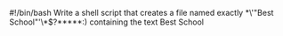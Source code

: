 #!/bin/bash
Write a shell script that creates a file named exactly \*\\'"Best School"\'\\*$\?\*\*\*\*\*:) containing the text Best School
